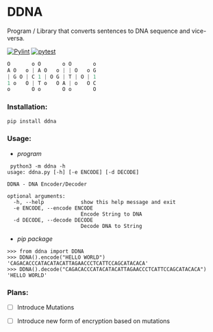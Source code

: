 # DDNA
Program / Library that converts sentences to DNA sequence and vice-versa.

[![Pylint](https://github.com/Aayush9029/DDNA/actions/workflows/pylint.yml/badge.svg)](https://github.com/Aayush9029/DDNA/actions/workflows/pylint.yml) [![pytest](https://github.com/Aayush9029/DDNA/actions/workflows/pytest.yml/badge.svg?branch=main)](https://github.com/Aayush9029/DDNA/actions/workflows/pytest.yml)
```js
O       o O       o O       o
A O   o | A O   o | | O   o G
| G O | C 1 | O G | T | O | 1
1 o   O | T o   O A | o   O C
o       O o       O o       O
```

### Installation:
```sh
pip install ddna
```


### Usage:

- *program*
```
 python3 -m ddna -h    
usage: ddna.py [-h] [-e ENCODE] [-d DECODE]

DDNA - DNA Encoder/Decoder

optional arguments:
  -h, --help            show this help message and exit
  -e ENCODE, --encode ENCODE
                        Encode String to DNA
  -d DECODE, --decode DECODE
                        Decode DNA to String
```

- *pip package*
```
>>> from ddna import DDNA
>>> DDNA().encode("HELLO WORLD")
'CAGACACCCATACATACATTAGAACCCTCATTCCAGCATACACA'
>>> DDNA().decode("CAGACACCCATACATACATTAGAACCCTCATTCCAGCATACACA")
'HELLO WORLD'
```

### Plans:
- [ ] Introduce Mutations
- [ ] Introduce new form of encryption based on mutations

